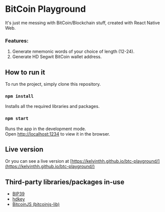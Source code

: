 # BitCoin Playground

It's just me messing with BitCoin/Blockchain stuff, created with React Native Web.

### Features:
1. Generate nmemonic words of your choice of length (12-24).
1. Generate HD Segwit BitCoin wallet address.

## How to run it

To run the project, simply clone this repository.

### `npm install`

Installs all the required libraries and packages.

### `npm start`

Runs the app in the development mode.\
Open [http://localhost:1234](http://localhost:1234) to view it in the browser.

## Live version

Or you can see a live version at [https://kelvinthh.github.io/btc-playground/](https://kelvinthh.github.io/btc-playground/)


## Third-party libraries/packages in-use

* [BIP39](https://github.com/bitcoinjs/bip39)
* [hdkey](https://github.com/cryptocoinjs/hdkey)
* [BitcoinJS (bitcoinjs-lib)](https://github.com/bitcoinjs/bitcoinjs-lib)
